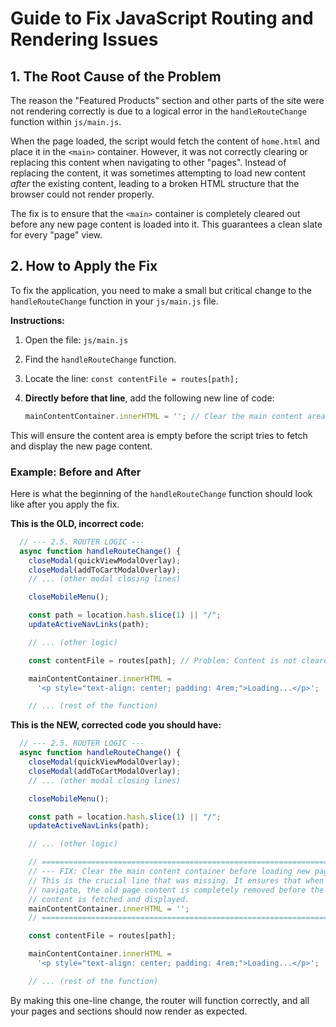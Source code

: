 
# Guide to Fix JavaScript Routing and Rendering Issues

## 1. The Root Cause of the Problem

The reason the "Featured Products" section and other parts of the site were not rendering correctly is due to a logical error in the `handleRouteChange` function within `js/main.js`. 

When the page loaded, the script would fetch the content of `home.html` and place it in the `<main>` container. However, it was not correctly clearing or replacing this content when navigating to other "pages". Instead of replacing the content, it was sometimes attempting to load new content *after* the existing content, leading to a broken HTML structure that the browser could not render properly.

The fix is to ensure that the `<main>` container is completely cleared out before any new page content is loaded into it. This guarantees a clean slate for every "page" view.

## 2. How to Apply the Fix

To fix the application, you need to make a small but critical change to the `handleRouteChange` function in your `js/main.js` file.

**Instructions:**

1.  Open the file: `js/main.js`
2.  Find the `handleRouteChange` function.
3.  Locate the line: `const contentFile = routes[path];`
4.  **Directly before that line**, add the following new line of code:

    ```javascript
    mainContentContainer.innerHTML = ''; // Clear the main content area
    ```

This will ensure the content area is empty before the script tries to fetch and display the new page content.

### Example: Before and After

Here is what the beginning of the `handleRouteChange` function should look like after you apply the fix.

**This is the OLD, incorrect code:**

```javascript
  // --- 2.5. ROUTER LOGIC ---
  async function handleRouteChange() {
    closeModal(quickViewModalOverlay);
    closeModal(addToCartModalOverlay);
    // ... (other modal closing lines)

    closeMobileMenu();

    const path = location.hash.slice(1) || "/";
    updateActiveNavLinks(path);

    // ... (other logic)

    const contentFile = routes[path]; // Problem: Content is not cleared before this

    mainContentContainer.innerHTML =
      '<p style="text-align: center; padding: 4rem;">Loading...</p>';

    // ... (rest of the function)
```

**This is the NEW, corrected code you should have:**

```javascript
  // --- 2.5. ROUTER LOGIC ---
  async function handleRouteChange() {
    closeModal(quickViewModalOverlay);
    closeModal(addToCartModalOverlay);
    // ... (other modal closing lines)

    closeMobileMenu();

    const path = location.hash.slice(1) || "/";
    updateActiveNavLinks(path);

    // ... (other logic)

    // =====================================================================
    // --- FIX: Clear the main content container before loading new page ---
    // This is the crucial line that was missing. It ensures that when you 
    // navigate, the old page content is completely removed before the new
    // content is fetched and displayed.
    mainContentContainer.innerHTML = ''; 
    // =====================================================================

    const contentFile = routes[path];

    mainContentContainer.innerHTML =
      '<p style="text-align: center; padding: 4rem;">Loading...</p>';

    // ... (rest of the function)
```

By making this one-line change, the router will function correctly, and all your pages and sections should now render as expected.
